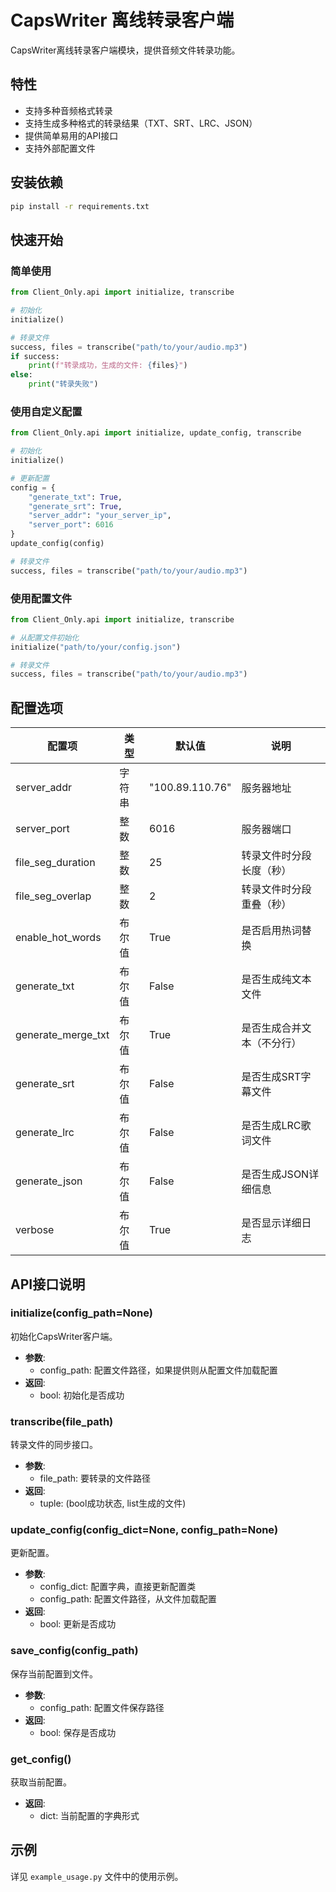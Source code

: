 # CapsWriter 离线转录客户端

CapsWriter离线转录客户端模块，提供音频文件转录功能。

## 特性

- 支持多种音频格式转录
- 支持生成多种格式的转录结果（TXT、SRT、LRC、JSON）
- 提供简单易用的API接口
- 支持外部配置文件

## 安装依赖

```bash
pip install -r requirements.txt
```

## 快速开始

### 简单使用

```python
from Client_Only.api import initialize, transcribe

# 初始化
initialize()

# 转录文件
success, files = transcribe("path/to/your/audio.mp3")
if success:
    print(f"转录成功，生成的文件: {files}")
else:
    print("转录失败")
```

### 使用自定义配置

```python
from Client_Only.api import initialize, update_config, transcribe

# 初始化
initialize()

# 更新配置
config = {
    "generate_txt": True,
    "generate_srt": True,
    "server_addr": "your_server_ip",
    "server_port": 6016
}
update_config(config)

# 转录文件
success, files = transcribe("path/to/your/audio.mp3")
```

### 使用配置文件

```python
from Client_Only.api import initialize, transcribe

# 从配置文件初始化
initialize("path/to/your/config.json")

# 转录文件
success, files = transcribe("path/to/your/audio.mp3")
```

## 配置选项

| 配置项 | 类型 | 默认值 | 说明 |
|--------|------|--------|------|
| server_addr | 字符串 | "100.89.110.76" | 服务器地址 |
| server_port | 整数 | 6016 | 服务器端口 |
| file_seg_duration | 整数 | 25 | 转录文件时分段长度（秒） |
| file_seg_overlap | 整数 | 2 | 转录文件时分段重叠（秒） |
| enable_hot_words | 布尔值 | True | 是否启用热词替换 |
| generate_txt | 布尔值 | False | 是否生成纯文本文件 |
| generate_merge_txt | 布尔值 | True | 是否生成合并文本（不分行） |
| generate_srt | 布尔值 | False | 是否生成SRT字幕文件 |
| generate_lrc | 布尔值 | False | 是否生成LRC歌词文件 |
| generate_json | 布尔值 | False | 是否生成JSON详细信息 |
| verbose | 布尔值 | True | 是否显示详细日志 |

## API接口说明

### initialize(config_path=None)

初始化CapsWriter客户端。

- **参数**:
  - config_path: 配置文件路径，如果提供则从配置文件加载配置
- **返回**:
  - bool: 初始化是否成功

### transcribe(file_path)

转录文件的同步接口。

- **参数**:
  - file_path: 要转录的文件路径
- **返回**:
  - tuple: (bool成功状态, list生成的文件)

### update_config(config_dict=None, config_path=None)

更新配置。

- **参数**:
  - config_dict: 配置字典，直接更新配置类
  - config_path: 配置文件路径，从文件加载配置
- **返回**:
  - bool: 更新是否成功

### save_config(config_path)

保存当前配置到文件。

- **参数**:
  - config_path: 配置文件保存路径
- **返回**:
  - bool: 保存是否成功

### get_config()

获取当前配置。

- **返回**:
  - dict: 当前配置的字典形式

## 示例

详见 `example_usage.py` 文件中的使用示例。 
